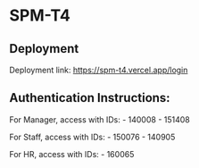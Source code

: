 # SPM-T4

## Deployment
Deployment link: https://spm-t4.vercel.app/login

## Authentication Instructions:
For Manager, access with IDs:
    - 140008
    - 151408

For Staff, access with IDs:
    - 150076
    - 140905

For HR, access with IDs:
    - 160065

